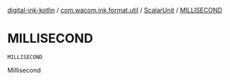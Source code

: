 [digital-ink-kotlin](../../index.md) / [com.wacom.ink.format.util](../index.md) / [ScalarUnit](index.md) / [MILLISECOND](./-m-i-l-l-i-s-e-c-o-n-d.md)

# MILLISECOND

`MILLISECOND`

Millisecond


